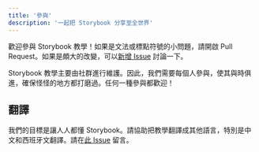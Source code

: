 ```yaml
---
title: '參與'
description: '一起把 Storybook 分享至全世界'
---
```


歡迎參與 Storybook 教學！如果是文法或標點符號的小問題，請開啟 Pull Request。如果是頗大的改變，可以[新增 Issue](https://github.com/chromaui/learnstorybook.com/issues) 討論一下。

Storybook 教學主要由社群進行維護。因此，我們需要每個人參與，使其與時俱進，確保怪怪的地方都打磨過。任何一種參與都歡迎！

## 翻譯

我們的目標是讓人人都懂 Storybook。請協助把教學翻譯成其他語言，特別是中文和西班牙文翻譯。請在[此 Issue](https://github.com/chromaui/learnstorybook.com/issues/3) 留言。
